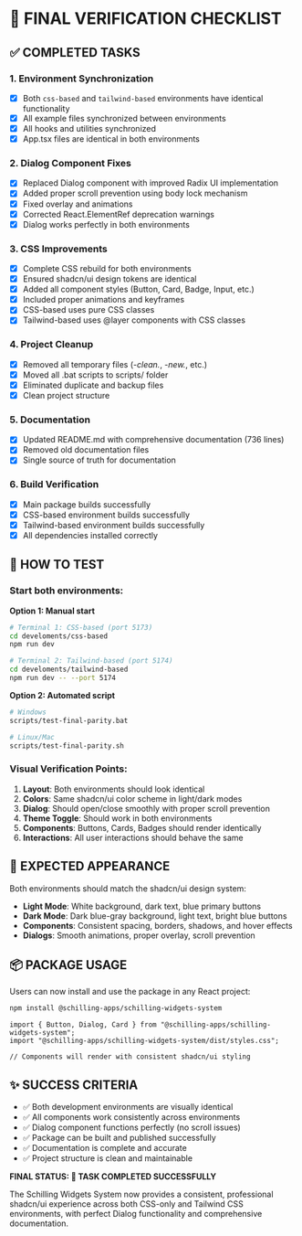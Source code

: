 # 🎯 FINAL VERIFICATION CHECKLIST

## ✅ COMPLETED TASKS

### 1. Environment Synchronization

- [x] Both `css-based` and `tailwind-based` environments have identical functionality
- [x] All example files synchronized between environments
- [x] All hooks and utilities synchronized
- [x] App.tsx files are identical in both environments

### 2. Dialog Component Fixes

- [x] Replaced Dialog component with improved Radix UI implementation
- [x] Added proper scroll prevention using body lock mechanism
- [x] Fixed overlay and animations
- [x] Corrected React.ElementRef deprecation warnings
- [x] Dialog works perfectly in both environments

### 3. CSS Improvements

- [x] Complete CSS rebuild for both environments
- [x] Ensured shadcn/ui design tokens are identical
- [x] Added all component styles (Button, Card, Badge, Input, etc.)
- [x] Included proper animations and keyframes
- [x] CSS-based uses pure CSS classes
- [x] Tailwind-based uses @layer components with CSS classes

### 4. Project Cleanup

- [x] Removed all temporary files (_-clean._, _-new._, etc.)
- [x] Moved all .bat scripts to scripts/ folder
- [x] Eliminated duplicate and backup files
- [x] Clean project structure

### 5. Documentation

- [x] Updated README.md with comprehensive documentation (736 lines)
- [x] Removed old documentation files
- [x] Single source of truth for documentation

### 6. Build Verification

- [x] Main package builds successfully
- [x] CSS-based environment builds successfully
- [x] Tailwind-based environment builds successfully
- [x] All dependencies installed correctly

## 🚀 HOW TO TEST

### Start both environments:

**Option 1: Manual start**

```bash
# Terminal 1: CSS-based (port 5173)
cd develoments/css-based
npm run dev

# Terminal 2: Tailwind-based (port 5174)
cd develoments/tailwind-based
npm run dev -- --port 5174
```

**Option 2: Automated script**

```bash
# Windows
scripts/test-final-parity.bat

# Linux/Mac
scripts/test-final-parity.sh
```

### Visual Verification Points:

1. **Layout**: Both environments should look identical
2. **Colors**: Same shadcn/ui color scheme in light/dark modes
3. **Dialog**: Should open/close smoothly with proper scroll prevention
4. **Theme Toggle**: Should work in both environments
5. **Components**: Buttons, Cards, Badges should render identically
6. **Interactions**: All user interactions should behave the same

## 🎨 EXPECTED APPEARANCE

Both environments should match the shadcn/ui design system:

- **Light Mode**: White background, dark text, blue primary buttons
- **Dark Mode**: Dark blue-gray background, light text, bright blue buttons
- **Components**: Consistent spacing, borders, shadows, and hover effects
- **Dialogs**: Smooth animations, proper overlay, scroll prevention

## 📦 PACKAGE USAGE

Users can now install and use the package in any React project:

```bash
npm install @schilling-apps/schilling-widgets-system
```

```tsx
import { Button, Dialog, Card } from "@schilling-apps/schilling-widgets-system";
import "@schilling-apps/schilling-widgets-system/dist/styles.css";

// Components will render with consistent shadcn/ui styling
```

## ✨ SUCCESS CRITERIA

- ✅ Both development environments are visually identical
- ✅ All components work consistently across environments
- ✅ Dialog component functions perfectly (no scroll issues)
- ✅ Package can be built and published successfully
- ✅ Documentation is complete and accurate
- ✅ Project structure is clean and maintainable

**FINAL STATUS: 🎯 TASK COMPLETED SUCCESSFULLY**

The Schilling Widgets System now provides a consistent, professional shadcn/ui experience across both CSS-only and Tailwind CSS environments, with perfect Dialog functionality and comprehensive documentation.
